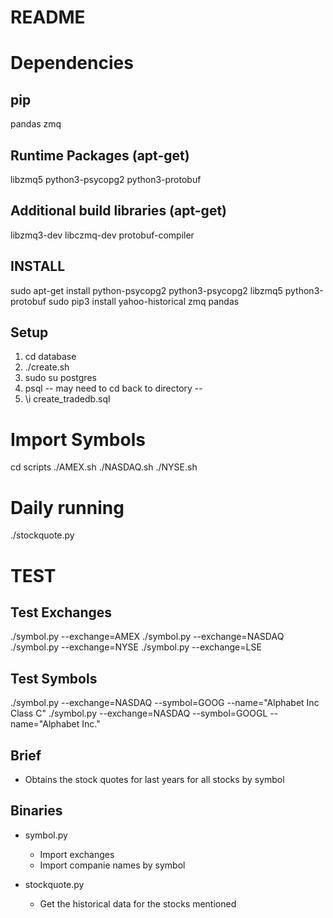 README
======

# Dependencies
## pip
pandas
zmq

## Runtime Packages (apt-get)
libzmq5
python3-psycopg2
python3-protobuf

## Additional build libraries (apt-get)
libzmq3-dev
libczmq-dev
protobuf-compiler


## INSTALL
sudo apt-get install python-psycopg2 python3-psycopg2 libzmq5 python3-protobuf
sudo pip3 install yahoo-historical zmq pandas

## Setup
1) cd database
2) ./create.sh
3) sudo su postgres
4) psql
	-- may need to cd back to directory --
5) \i create_tradedb.sql

# Import Symbols
cd scripts
./AMEX.sh
./NASDAQ.sh
./NYSE.sh

# Daily running
./stockquote.py

# TEST
## Test Exchanges
./symbol.py --exchange=AMEX
./symbol.py --exchange=NASDAQ
./symbol.py --exchange=NYSE
./symbol.py --exchange=LSE


## Test Symbols
./symbol.py --exchange=NASDAQ --symbol=GOOG --name="Alphabet Inc Class C"
./symbol.py --exchange=NASDAQ --symbol=GOOGL --name="Alphabet Inc."


## Brief
+ Obtains the stock quotes for last years for all stocks by symbol


## Binaries
+ symbol.py
	- Import exchanges
	- Import companie names by symbol

+ stockquote.py
	- Get the historical data for the stocks mentioned

